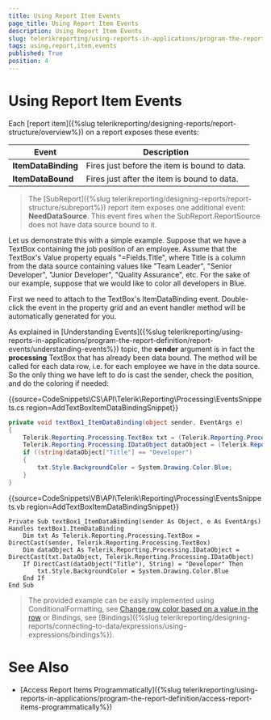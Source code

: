```yaml
---
title: Using Report Item Events
page_title: Using Report Item Events 
description: Using Report Item Events
slug: telerikreporting/using-reports-in-applications/program-the-report-definition/report-events/using-report-item-events
tags: using,report,item,events
published: True
position: 4
---
```


# Using Report Item Events




Each [report item]({%slug telerikreporting/designing-reports/report-structure/overview%}) on a report exposes these events:         


| Event | Description |
| ------ | ------ |
| __ItemDataBinding__ |Fires just before the item is bound to data.|
| __ItemDataBound__ |Fires just after the item is bound to data.|


> The [SubReport]({%slug telerikreporting/designing-reports/report-structure/subreport%}) report item exposes one additional event:              __NeedDataSource__. This event fires when the SubReport.ReportSource does not have data source bound to it.           


Let us demonstrate this with a simple example. Suppose that we have a TextBox containing the job position of an employee.           Assume that the TextBox's Value property equals "=Fields.Title", where Title is a column from the data source containing values like            "Team Leader", "Senior Developer", "Junior Developer", "Quality Assurance", etc. For the sake of our example, suppose that we would            like to color all developers in Blue.

First we need to attach to the TextBox's ItemDataBinding event. Double-click the event in the property grid           and an event handler method will be automatically generated for you.         

As explained in [Understanding Events]({%slug telerikreporting/using-reports-in-applications/program-the-report-definition/report-events/understanding-events%}) topic, the           __sender__ argument is in fact the __processing__ TextBox that           has already been data bound. The method will be called for each data row, i.e. for each employee we have in the           data source. So the only thing we have left to do is cast the sender, check the position, and do the coloring if           needed:         

{{source=CodeSnippets\CS\API\Telerik\Reporting\Processing\EventsSnippets.cs region=AddTextBoxItemDataBindingSnippet}}
````C#
private void textBox1_ItemDataBinding(object sender, EventArgs e)
{
    Telerik.Reporting.Processing.TextBox txt = (Telerik.Reporting.Processing.TextBox)sender;
    Telerik.Reporting.Processing.IDataObject dataObject = (Telerik.Reporting.Processing.IDataObject)txt.DataObject;
    if ((string)dataObject["Title"] == "Developer")
    {
        txt.Style.BackgroundColor = System.Drawing.Color.Blue;
    }
}
````
{{source=CodeSnippets\VB\API\Telerik\Reporting\Processing\EventsSnippets.vb region=AddTextBoxItemDataBindingSnippet}}
````VB
Private Sub textBox1_ItemDataBinding(sender As Object, e As EventArgs) Handles textBox1.ItemDataBinding
    Dim txt As Telerik.Reporting.Processing.TextBox = DirectCast(sender, Telerik.Reporting.Processing.TextBox)
    Dim dataObject As Telerik.Reporting.Processing.IDataObject = DirectCast(txt.DataObject, Telerik.Reporting.Processing.IDataObject)
    If DirectCast(dataObject("Title"), String) = "Developer" Then
        txt.Style.BackgroundColor = System.Drawing.Color.Blue
    End If
End Sub
````

> The provided example can be easily implemented using ConditionalFormatting, see              [Change row color based on a value in the row](https://docs.telerik.com/reporting/knowledge-base/change-row-color-based-on-value)              or Bindings, see [Bindings]({%slug telerikreporting/designing-reports/connecting-to-data/expressions/using-expressions/bindings%}).           



# See Also


 

* [Access Report Items Programmatically]({%slug telerikreporting/using-reports-in-applications/program-the-report-definition/access-report-items-programmatically%})

